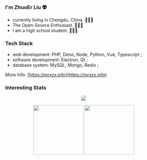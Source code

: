 ### I'm ZhuoEr Liu 👽

* currently living in Chengdu, China. 🌱🌱🌱
* The Open-Source Enthusiast. 🚀🚀🚀
* I am a high school student. 💯💯💯

### Tech Stack

- web development: PHP, Deno, Node, Python, Vue, Typescript ;
- software development: Electron, Qt ;
- database system: MySQL, Mongo, Redis ;

More Info: [https://mrxzx.info](https://mrxzx.info)

### Interesting Stats

<p align="center">
<img src="https://www.codewars.com/users/mrxiaozhuox/badges/large"/>
</p>
<p align="center">
  <img height="160" src="https://github-readme-stats.vercel.app/api/top-langs/?username=mrxiaozhuox&theme=prussian&hide=html,css&count_private=true&show_icons=true&hide_border=true&layout=compact"/>
  <img height="160" src="https://github-readme-stats.vercel.app/api?username=mrxiaozhuox&count_private=true&show_icons=true&theme=prussian&include_all_commits=true&hide_border=true"/>
</p>
